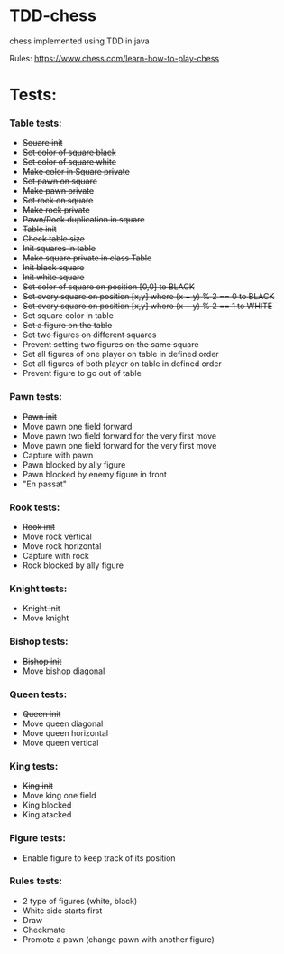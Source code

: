 # TDD-chess
chess implemented using TDD in java

Rules:
https://www.chess.com/learn-how-to-play-chess

# Tests:
### Table tests:
- ~~Square init~~
- ~~Set color of square black~~
- ~~Set color of square white~~
- ~~Make color in Square private~~
- ~~Set pawn on square~~
- ~~Make pawn private~~
- ~~Set rock on square~~
- ~~Make rock private~~
- ~~Pawn/Rock duplication in square~~
- ~~Table init~~
- ~~Check table size~~
- ~~Init squares in table~~
- ~~Make square private in class Table~~
- ~~Init black square~~
- ~~Init white square~~
- ~~Set color of square on position [0,0] to BLACK~~
- ~~Set every square on position [x,y] where (x + y) % 2 == 0  to BLACK~~
- ~~Set every square on position [x,y] where (x + y) % 2 == 1  to WHITE~~
- ~~Set square color in table~~
- ~~Set a figure on the table~~
- ~~Set two figures on different squares~~
- ~~Prevent setting two figures on the same square~~
- Set all figures of one player on table in defined order
- Set all figures of both player on table in defined order
- Prevent figure to go out of table

### Pawn tests:
- ~~Pawn init~~
- Move pawn one field forward
- Move pawn two field forward for the very first move
- Move pawn one field forward for the very first move
- Capture with pawn
- Pawn blocked by ally figure
- Pawn blocked by enemy figure in front
- "En passat"

### Rook tests:
- ~~Rook init~~
- Move rock vertical
- Move rock horizontal
- Capture with rock
- Rock blocked by ally figure

### Knight tests:
- ~~Knight init~~
- Move knight

### Bishop tests:
- ~~Bishop init~~
- Move bishop diagonal

### Queen tests:
- ~~Queen init~~
- Move queen diagonal
- Move queen horizontal
- Move queen vertical

### King tests:
- ~~King init~~
- Move king one field
- King blocked
- King atacked

### Figure tests:
- Enable figure to keep track of its position

### Rules tests:
- 2 type of figures (white, black)
- White side starts first
- Draw
- Checkmate
- Promote a pawn (change pawn with another figure)